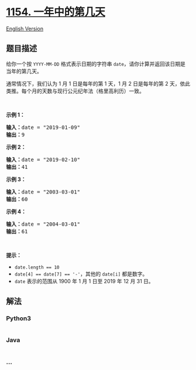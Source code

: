 # [1154. 一年中的第几天](https://leetcode-cn.com/problems/day-of-the-year)

[English Version](/solution/1100-1199/1154.Day%20of%20the%20Year/README_EN.md)

## 题目描述

<!-- 这里写题目描述 -->

<p>给你一个按 <code>YYYY-MM-DD</code> 格式表示日期的字符串&nbsp;<code>date</code>，请你计算并返回该日期是当年的第几天。</p>

<p>通常情况下，我们认为 1 月 1 日是每年的第 1 天，1 月 2 日是每年的第 2 天，依此类推。每个月的天数与现行公元纪年法（格里高利历）一致。</p>

<p>&nbsp;</p>

<p><strong>示例 1：</strong></p>

<pre><strong>输入：</strong>date = &quot;2019-01-09&quot;
<strong>输出：</strong>9
</pre>

<p><strong>示例 2：</strong></p>

<pre><strong>输入：</strong>date = &quot;2019-02-10&quot;
<strong>输出：</strong>41
</pre>

<p><strong>示例 3：</strong></p>

<pre><strong>输入：</strong>date = &quot;2003-03-01&quot;
<strong>输出：</strong>60
</pre>

<p><strong>示例 4：</strong></p>

<pre><strong>输入：</strong>date = &quot;2004-03-01&quot;
<strong>输出：</strong>61</pre>

<p>&nbsp;</p>

<p><strong>提示：</strong></p>

<ul>
	<li><code>date.length == 10</code></li>
	<li><code>date[4] == date[7] == &#39;-&#39;</code>，其他的&nbsp;<code>date[i]</code>&nbsp;都是数字。</li>
	<li><code>date</code> 表示的范围从 1900 年 1 月 1 日至 2019 年 12 月 31 日。</li>
</ul>


## 解法

<!-- 这里可写通用的实现逻辑 -->

<!-- tabs:start -->

### **Python3**

<!-- 这里可写当前语言的特殊实现逻辑 -->

```python

```

### **Java**

<!-- 这里可写当前语言的特殊实现逻辑 -->

```java

```

### **...**

```

```

<!-- tabs:end -->
